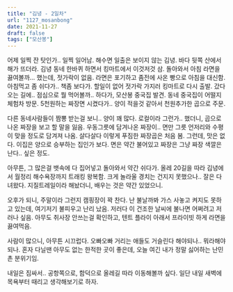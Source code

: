 ```yaml
---
title: "김녕 - 2일차"
url: "1127_mosanbong"
date: 2021-11-27
draft: false
tags: ["모산봉"]
---
```

어제 일찍 잔 탓인가.. 일찍 일어남. 해수면 일출은 보이지 않는 김녕. 바다 뒷쪽 산에서 해가 뜨더라. 김녕 동네 한바퀴 하면서 킹마트에서 이것저것 삼. 돌아와서 아침 라면을 끓여볼까... 했는데, 젓가락이 없음. 라면은 포기하고 좀전에 사온 빵으로 아침을 대신함. 아침먹고 좀 쉬다가.. 책좀 보다가. 할일이 없어 젓가락 가지러 킹마트로 다시 출발. 갔다 오는 길에.. 점심으로 뭘 먹어볼까.. 하다가, 모산봉 중국집 발견. 동네 중국집이 어떨지 체험차 방문. 5천원하는 짜장면 시켰다가.. 양이 적을것 같아서 천원추가한 곱으로 주문.

다른 동네사람들이 짬뽕 받는걸 보니.. 양이 꽤 많다. 로컬이라 그런가.. 했더니, 곱으로 나온 짜장을 보고 할 말을 잃음. 우동그릇에 담겨나온 짜장이.. 면만 그릇 언저리와 수평이 맞을 정도로 담겨져 나옴. 살다살다 이렇게 푸짐한 짜장곱은 처음 봄. 그런데, 맛은 없다. 이집은 양으로 승부하는 집인가 보다. 면은 약간 불어있고 짜장은 그냥 짜장 색깔은 난다.. 싶은 정도.

아무튼, 그 많은걸 뱃속에 다 집어넣고 돌아와서 약간 쉬다가. 올레 20길을 따라 김녕에서 월정리 해수욕장까지 트래킹 왕복함. 크게 놀라울 경치는 건지지 못했으나.. 잘은 다녀왔다. 지질트레일이라 해놨더니, 배우는 것은 약간 있었으니.

오후가 되니, 주말이라 그런지 캠핑장이 꽉 찬다. 난 불날까봐 가스 사놓고 켜지도 못하고 있는데, 여기저기 불피우고 난리 났음. 저러다 이 건조한 날씨에 불나면 어쩌려고 저러나 싶음. 아무도 취사장 안쓰는걸 확인하고, 텐트 플라이 아래서 프라이빗 하게 라면을 끓여먹음.

사람이 많으니, 아무튼 시끄럽다. 오빠오빠 거리는 애들도 거슬린다 해야되나.. 뭐라해야 되나. 혼자 다닐땐 아무도 없는 한적한 곳이 좋은데, 오늘 여긴 내가 정말 싫어하는 난민촌 분위기임.

내일은 짐싸서.. 공항쪽으로, 함덕으로 올레길 따라 이동해볼까 싶다. 일단 내일 새벽에 목욕부터 때리고 생각해보기로 하자.

